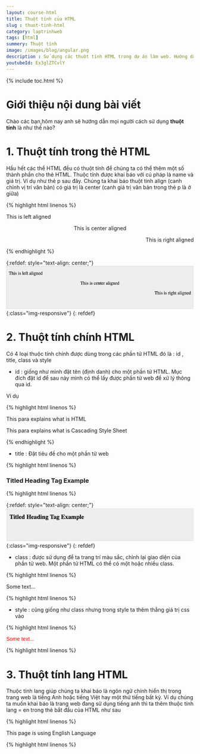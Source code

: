 ```yaml
---
layout: course-html
title: Thuột tính của HTML  
slug : thuot-tinh-html
category: laptrinhweb
tags: [html]
summery: Thuột tính   
image: /images/blog/angular.png
description : Sử dụng các thuột tính HTML trong dự án làm web. Hướng dẫn sử dụng các thuột tính HTML vào dự án web. 
youtubeId: Ex3glZTCvlY
---
```


{% include toc.html %}

# **Giới thiệu nội dung bài viết**

Chào các bạn,hôm nay anh sẽ hướng dẫn mọi người cách sử dụng <b>thuột tính</b> là như thế nào?

# **1. Thuột tính trong thẻ HTML**

Hầu hết các thể HTML đều có thuột tính để chúng ta có thể thêm một số thành phần cho thẻ HTML. Thuộc tính được khai báo với cú pháp là name và giá trị. Ví dụ như thẻ p sau đây. Chúng ta khai báo thuột tính align (canh chỉnh vị trí văn bản) có giá trị là center (canh giá trị văn bản trong thẻ p là ở giữa)

{% highlight html linenos %}

<!DOCTYPE html> 
<html>
 
   <head> 
      <title>Align Attribute  Example</title> 
   </head>
   
   <body> 
      <p align = "left">This is left aligned</p> 
      <p align = "center">This is center aligned</p> 
      <p align = "right">This is right aligned</p> 
   </body>
   
</html>

{% endhighlight %} 

{:refdef: style="text-align: center;"}
![attribute](/images/post/html/attribute1.png){:class="img-responsive"}
{: refdef}

# **2. Thuột tính chính HTML**

Có 4 loại thuộc tính chính được dùng trong các phần tử HTML đó là : id , title, class và style

- id : giống như mình đặt tên (định danh) cho một phần tử HTML. Mục đích đặt id để sau này mình có thể lấy được phần tử web để xử lý thông qua id.

Ví dụ

{% highlight html linenos %}

<p id = "html">This para explains what is HTML</p>
<p id = "css">This para explains what is Cascading Style Sheet</p>

{% endhighlight %} 


- title : Đặt tiêu đề cho một phần tử web

{% highlight html linenos %}

<!DOCTYPE html>
<html>

   <head>
      <title>The title Attribute Example</title>
   </head>
   
   <body>
      <h3 title = "Hello HTML!">Titled Heading Tag Example</h3>
   </body>
   
</html>

{% highlight html linenos %}

{:refdef: style="text-align: center;"}
![attribute2](/images/post/html/attribute2.png){:class="img-responsive"}
{: refdef}

- class : được sử dụng để ta trang trí màu sắc, chỉnh lại giao diện của phần tử web. Một phần tử HTML có thể có một hoặc nhiều class.

{% highlight html linenos %}

<!DOCTYPE html>
<html>

   <head>
      <title>The style Attribute</title>
   </head>
   
   <body>
      <p class = "redhat">Some text...</p>
   </body>
   
</html>

{% highlight html linenos %}

- style : cũng giống như class nhưng trong style ta thêm thẳng giá trị css vào

{% highlight html linenos %}

<!DOCTYPE html>
<html>

   <head>
      <title>The style Attribute</title>
   </head>
   
   <body>
      <p style = "font-family:arial; color:#FF0000;">Some text...</p>
   </body>
   
</html>

{% highlight html linenos %}

# **3. Thuột tính lang HTML**

Thuộc tính lang giúp chúng ta khai báo là ngôn ngữ chính hiển thị trong trang web là tiếng Anh hoặc tiếng Việt hay một thứ tiếng bất kỳ. Ví dụ chúng ta muốn khai báo là trang web đang sử dụng tiếng anh thì ta thêm thuộc tính lang = en trong thẻ bắt đầu của HTML như sau


{% highlight html linenos %}

<!DOCTYPE html>
<html lang = "en">

   <head>
      <title>English Language Page</title>
   </head>

   <body>
      This page is using English Language
   </body>

</html>

{% highlight html linenos %}












